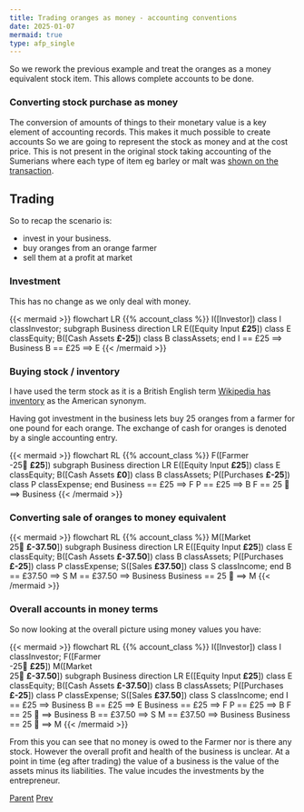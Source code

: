 ```yaml
---
title: Trading oranges as money - accounting conventions
date: 2025-01-07
mermaid: true
type: afp_single
---
```



So we rework the previous example and treat the oranges as a money equivalent stock item.
This allows complete accounts to be done.

### Converting stock purchase as money

The conversion of amounts of things to their monetary value is a key element of accounting records.  This makes it much possible to create accounts
So we are going to represent the stock as money and at the cost price.  This is not present
in the original stock taking accounting of the Sumerians where each type of item eg barley or malt 
was [shown on the transaction](/afp/uruk/).

## Trading

  So to recap the scenario is:

   - invest in your business.  
   - buy oranges from an orange farmer
   - sell them at a profit at market

### Investment

This has no change as we only deal with money.

{{< mermaid >}}
flowchart LR
   {{% account_class %}}
   I([Investor])
   class I classInvestor;
   subgraph Business
   direction LR
      E([Equity Input **£25**])
      class E classEquity;
      B([Cash Assets **£-25**])
      class B classAssets;
   end
   I == £25 ==> Business
   B ==  £25 ==> E
{{< /mermaid >}}


### Buying stock / inventory

I have used the term stock as it is a British English term 
[Wikipedia has inventory](https://en.wikipedia.org/wiki/Inventory) as the American synonym.

Having got investment in the business lets buy 25 oranges from a farmer for one pound for each
orange.
The exchange of cash for oranges is denoted by a single accounting entry.

{{< mermaid >}}
flowchart RL
   {{% account_class %}}
   F([Farmer</br>-25🍊 **£25**])
   subgraph Business
   direction LR
      E([Equity Input **£25**])
      class E classEquity;
      B([Cash Assets **£0**])
      class B classAssets;
      P([Purchases **£-25**])
      class P classExpense;
   end
   Business == £25 ==> F 
   P == £25 ==> B
   F == 25 🍊 ==> Business
{{< /mermaid >}}


### Converting sale of oranges to money equivalent

{{< mermaid >}}
flowchart RL
   {{% account_class %}}
   M([Market</br>25🍊 **£-37.50**])
   subgraph Business
   direction LR
      E([Equity Input **£25**])
      class E classEquity;
      B([Cash Assets **£-37.50**])
      class B classAssets;
      P([Purchases **£-25**])
      class P classExpense;
      S([Sales **£37.50**])
      class S classIncome;
   end
   B == £37.50 ==> S
   M == £37.50 ==> Business
   Business == 25 🍊 ==> M
{{< /mermaid >}}

### Overall accounts in money terms

So now looking at the overall picture using money values you have:

{{< mermaid >}}
flowchart RL
   {{% account_class %}}
   I([Investor])
   class I classInvestor;
   F([Farmer</br>-25🍊 **£25**])
   M([Market</br>25🍊 **£-37.50**])
   subgraph Business
   direction LR
      E([Equity Input **£25**])
      class E classEquity;
      B([Cash Assets **£-37.50**])
      class B classAssets;
      P([Purchases **£-25**])
      class P classExpense;
      S([Sales **£37.50**])
      class S classIncome;
   end
   I == £25 ==> Business
   B ==  £25 ==> E
   Business == £25 ==> F 
   P == £25 ==> B
   F == 25 🍊 ==> Business
   B == £37.50 ==> S
   M == £37.50 ==> Business
   Business == 25 🍊 ==> M
{{< /mermaid >}}

From this you can see that no money is owed to the Farmer nor is there any stock.  However the
overall profit and health of the business is unclear.  At a point in time (eg after trading) the 
value of a business is the value of the assets minus its liabilities.  The value incudes the
investments by the entrepreneur.



[Parent](/afp/movements/) [Prev](/afp/movements/oranges/) 